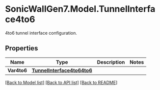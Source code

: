 # SonicWallGen7.Model.TunnelInterface4to6
4to6 tunnel interface configuration.

## Properties

Name | Type | Description | Notes
------------ | ------------- | ------------- | -------------
**Var4to6** | [**TunnelInterface4to64to6**](TunnelInterface4to64to6.md) |  | 

[[Back to Model list]](../README.md#documentation-for-models) [[Back to API list]](../README.md#documentation-for-api-endpoints) [[Back to README]](../README.md)

